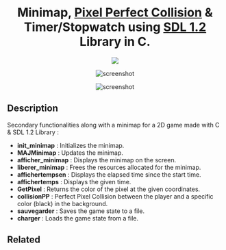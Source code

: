 <h1 align="center">
  Minimap, <a href="https://stackoverflow.com/questions/173199/can-someone-explain-per-pixel-collision-detection">Pixel Perfect Collision</a> & Timer/Stopwatch using <a href="https://github.com/libsdl-org/sdl12-compat">SDL 1.2</a> Library in C.
</h1>
<p align="center">
  <a href="https://github.com/libsdl-org/sdl12-compat"><img src="https://img.shields.io/badge/SDL-1.2-blue.svg?maxAge=2592000&amp;style=flat"></a>
</p>

<div align="center">
  
  ![screenshot](https://media.giphy.com/media/v1.Y2lkPTc5MGI3NjExc2kzMmFvOWFudzBwcnl0enU2dWVtN3BtcnRubmQ4NWJqaXp1bGcyZCZlcD12MV9pbnRlcm5hbF9naWZfYnlfaWQmY3Q9Zw/PU7ChallBIW7sOiNxk/giphy.gif)

  ![screenshot](https://media.giphy.com/media/v1.Y2lkPTc5MGI3NjExbzEzMmdkbHJobGkyNXViNXV0MTVtamkxc2VlZzc1N2YxYzE4YmYwcSZlcD12MV9pbnRlcm5hbF9naWZfYnlfaWQmY3Q9Zw/54quFw5JcDE347Sf94/giphy.gif)
</div>



## Description
Secondary functionalities along with a minimap for a 2D game made with C & SDL 1.2 Library :
* <strong>init_minimap</strong> : Initializes the minimap.
* <strong>MAJMinimap</strong> : Updates the minimap.
* <strong>afficher_minimap</strong> : Displays the minimap on the screen.
* <strong>liberer_minimap</strong> : Frees the resources allocated for the minimap.
* <strong>affichertempsen</strong> : Displays the elapsed time since the start time.
* <strong>affichertemps</strong> : Displays the given time.
* <strong>GetPixel</strong> : Returns the color of the pixel at the given coordinates.
* <strong>collisionPP</strong> : Perfect Pixel Collision between the player and a specific color (black) in the background.
* <strong>sauvegarder</strong> : Saves the game state to a file.
* <strong>charger</strong> : Loads the game state from a file.

## Related
